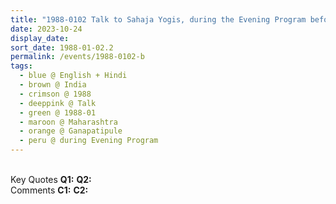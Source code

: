 ```yaml
---
title: "1988-0102 Talk to Sahaja Yogis, during the Evening Program before Dinner, Gaṇapatīpuḷe, Maharashtra, India"
date: 2023-10-24
display_date: 
sort_date: 1988-01-02.2
permalink: /events/1988-0102-b
tags:
  - blue @ English + Hindi
  - brown @ India
  - crimson @ 1988
  - deeppink @ Talk
  - green @ 1988-01
  - maroon @ Maharashtra
  - orange @ Ganapatipule
  - peru @ during Evening Program
---
```


<br>

<wave-list>
  <list-title color="DarkSeaGreen" width="55">Key Quotes</list-title>
  <list-item color="BlanchedAlmond" width="280"><b>Q1:</b> <i></i></list-item>
  <list-item color="Lavender" width="280"><b>Q2:</b> <i></i></list-item>
</wave-list>

<br>

<wave-list>
  <list-title color="DarkSeaGreen" width="55">Comments</list-title>
  <list-item color="BlanchedAlmond" width="280"><b>C1:</b> <i></i></list-item>
  <list-item color="Lavender" width="280"><b>C2:</b> <i></i></list-item>
</wave-list>